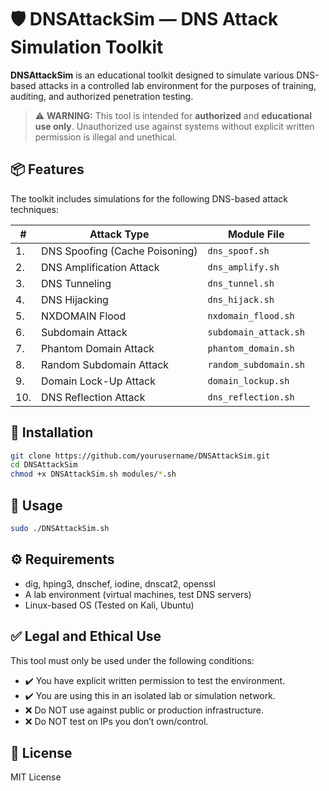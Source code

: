 # 🛡️ DNSAttackSim — DNS Attack Simulation Toolkit

**DNSAttackSim** is an educational toolkit designed to simulate various DNS-based attacks in a controlled lab environment for the purposes of training, auditing, and authorized penetration testing.

> ⚠️ **WARNING:** This tool is intended for **authorized** and **educational use only**. Unauthorized use against systems without explicit written permission is illegal and unethical.

## 📦 Features

The toolkit includes simulations for the following DNS-based attack techniques:

| #   | Attack Type                 | Module File               |
|-----|-----------------------------|----------------------------|
| 1.  | DNS Spoofing (Cache Poisoning) | `dns_spoof.sh`           |
| 2.  | DNS Amplification Attack    | `dns_amplify.sh`           |
| 3.  | DNS Tunneling               | `dns_tunnel.sh`            |
| 4.  | DNS Hijacking               | `dns_hijack.sh`            |
| 5.  | NXDOMAIN Flood              | `nxdomain_flood.sh`        |
| 6.  | Subdomain Attack            | `subdomain_attack.sh`      |
| 7.  | Phantom Domain Attack       | `phantom_domain.sh`        |
| 8.  | Random Subdomain Attack     | `random_subdomain.sh`      |
| 9.  | Domain Lock-Up Attack       | `domain_lockup.sh`         |
| 10. | DNS Reflection Attack       | `dns_reflection.sh`        |

## 🔧 Installation

```bash
git clone https://github.com/yourusername/DNSAttackSim.git
cd DNSAttackSim
chmod +x DNSAttackSim.sh modules/*.sh
```

## 🚀 Usage

```bash
sudo ./DNSAttackSim.sh
```

## ⚙️ Requirements

- dig, hping3, dnschef, iodine, dnscat2, openssl
- A lab environment (virtual machines, test DNS servers)
- Linux-based OS (Tested on Kali, Ubuntu)

## ✅ Legal and Ethical Use

This tool must only be used under the following conditions:

- ✔️ You have explicit written permission to test the environment.
- ✔️ You are using this in an isolated lab or simulation network.
- ❌ Do NOT use against public or production infrastructure.
- ❌ Do NOT test on IPs you don’t own/control.

## 📜 License

MIT License
